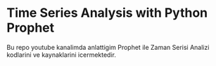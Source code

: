 # Time Series Analysis with Python Prophet
Bu repo youtube kanalimda anlattigim Prophet ile Zaman Serisi Analizi kodlarini ve kaynaklarini icermektedir.
